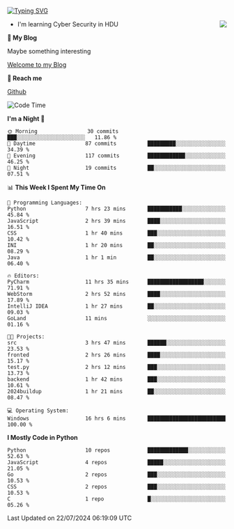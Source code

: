 [![Typing SVG](https://readme-typing-svg.herokuapp.com?font=Fira+Code&pause=1000&random=false&width=450&height=60&lines=Hello+%F0%9F%91%8B%F0%9F%8F%BB;I'm+JBNRZ)](https://git.io/typing-svg)

<a href="#">
  <img align="right" src="https://github-readme-stats.vercel.app/api?username=JBNRZ&show_icons=true&bg_color=15,f2f7fd,E0EAFC" />
</a>

- I'm learning Cyber Security in HDU

 **🌱 My Blog**

Maybe something interesting

[Welcome to my Blog](https://jbnrz.com.cn/)

 **💬 Reach me** 

[Github](https://github.com/JBNRZ)


<!--START_SECTION:waka-->
![Code Time](http://img.shields.io/badge/Code%20Time-613%20hrs%202%20mins-blue)

**I'm a Night 🦉** 

```text
🌞 Morning                30 commits          ███░░░░░░░░░░░░░░░░░░░░░░   11.86 % 
🌆 Daytime                87 commits          █████████░░░░░░░░░░░░░░░░   34.39 % 
🌃 Evening                117 commits         ████████████░░░░░░░░░░░░░   46.25 % 
🌙 Night                  19 commits          ██░░░░░░░░░░░░░░░░░░░░░░░   07.51 % 
```


📊 **This Week I Spent My Time On** 

```text
💬 Programming Languages: 
Python                   7 hrs 23 mins       ███████████░░░░░░░░░░░░░░   45.84 % 
JavaScript               2 hrs 39 mins       ████░░░░░░░░░░░░░░░░░░░░░   16.51 % 
CSS                      1 hr 40 mins        ███░░░░░░░░░░░░░░░░░░░░░░   10.42 % 
INI                      1 hr 20 mins        ██░░░░░░░░░░░░░░░░░░░░░░░   08.29 % 
Java                     1 hr 1 min          ██░░░░░░░░░░░░░░░░░░░░░░░   06.40 % 

🔥 Editors: 
PyCharm                  11 hrs 35 mins      ██████████████████░░░░░░░   71.91 % 
WebStorm                 2 hrs 52 mins       ████░░░░░░░░░░░░░░░░░░░░░   17.89 % 
IntelliJ IDEA            1 hr 27 mins        ██░░░░░░░░░░░░░░░░░░░░░░░   09.03 % 
GoLand                   11 mins             ░░░░░░░░░░░░░░░░░░░░░░░░░   01.16 % 

🐱‍💻 Projects: 
src                      3 hrs 47 mins       ██████░░░░░░░░░░░░░░░░░░░   23.53 % 
fronted                  2 hrs 26 mins       ████░░░░░░░░░░░░░░░░░░░░░   15.17 % 
test.py                  2 hrs 12 mins       ███░░░░░░░░░░░░░░░░░░░░░░   13.73 % 
backend                  1 hr 42 mins        ███░░░░░░░░░░░░░░░░░░░░░░   10.61 % 
2024buildup              1 hr 21 mins        ██░░░░░░░░░░░░░░░░░░░░░░░   08.47 % 

💻 Operating System: 
Windows                  16 hrs 6 mins       █████████████████████████   100.00 % 
```

**I Mostly Code in Python** 

```text
Python                   10 repos            █████████████░░░░░░░░░░░░   52.63 % 
JavaScript               4 repos             █████░░░░░░░░░░░░░░░░░░░░   21.05 % 
Go                       2 repos             ███░░░░░░░░░░░░░░░░░░░░░░   10.53 % 
CSS                      2 repos             ███░░░░░░░░░░░░░░░░░░░░░░   10.53 % 
C                        1 repo              █░░░░░░░░░░░░░░░░░░░░░░░░   05.26 % 
```




 Last Updated on 22/07/2024 06:19:09 UTC
<!--END_SECTION:waka-->
